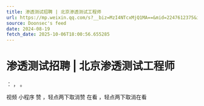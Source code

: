 ```yaml
---
title: 渗透测试招聘 | 北京渗透测试工程师
url: https://mp.weixin.qq.com/s?__biz=MzI4NTcxMjQ1MA==&mid=2247612375&idx=3&sn=78723b14c02565606cee1a1e5aa07177
source: Doonsec's feed
date: 2024-08-19
fetch_date: 2025-10-06T18:00:56.655285
---
```


# 渗透测试招聘 | 北京渗透测试工程师

：
，
。

视频
小程序
赞
，轻点两下取消赞
在看
，轻点两下取消在看